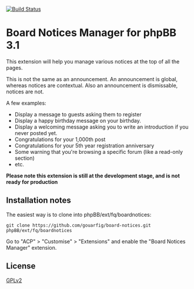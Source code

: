 
[![Build Status](https://travis-ci.org/gouarfig/board-notices.svg)](https://travis-ci.org/gouarfig/board-notices)

# Board Notices Manager for phpBB 3.1

This extension will help you manage various notices at the top of all the pages.

This is not the same as an announcement. An announcement is global, whereas notices are contextual. Also an announcement is dismissable, notices are not.

A few examples:
* Display a message to guests asking them to register
* Display a happy birthday message on your birthday.
* Display a welcoming message asking you to write an introduction if you never posted yet.
* Congratulations for your 1,000th post
* Congratulations for your 5th year registration anniversary
* Some warning that you're browsing a specific forum (like a read-only section)
* etc.

**Please note this extension is still at the development stage, and is not ready for production**

## Installation notes

The easiest way is to clone into phpBB/ext/fq/boardnotices:

    git clone https://github.com/gouarfig/board-notices.git phpBB/ext/fq/boardnotices

Go to "ACP" > "Customise" > "Extensions" and enable the "Board Notices Manager" extension.

## License

[GPLv2](license.txt)

